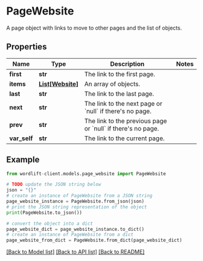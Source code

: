 # PageWebsite

A page object with links to move to other pages and the list of objects.

## Properties

Name | Type | Description | Notes
------------ | ------------- | ------------- | -------------
**first** | **str** | The link to the first page. | 
**items** | [**List[Website]**](Website.md) | An array of objects. | 
**last** | **str** | The link to the last page. | 
**next** | **str** | The link to the next page or &#x60;null&#x60; if there&#39;s no page. | 
**prev** | **str** | The link to the previous page or &#x60;null&#x60; if there&#39;s no page. | 
**var_self** | **str** | The link to the current page. | 

## Example

```python
from wordlift-client.models.page_website import PageWebsite

# TODO update the JSON string below
json = "{}"
# create an instance of PageWebsite from a JSON string
page_website_instance = PageWebsite.from_json(json)
# print the JSON string representation of the object
print(PageWebsite.to_json())

# convert the object into a dict
page_website_dict = page_website_instance.to_dict()
# create an instance of PageWebsite from a dict
page_website_from_dict = PageWebsite.from_dict(page_website_dict)
```
[[Back to Model list]](../README.md#documentation-for-models) [[Back to API list]](../README.md#documentation-for-api-endpoints) [[Back to README]](../README.md)


